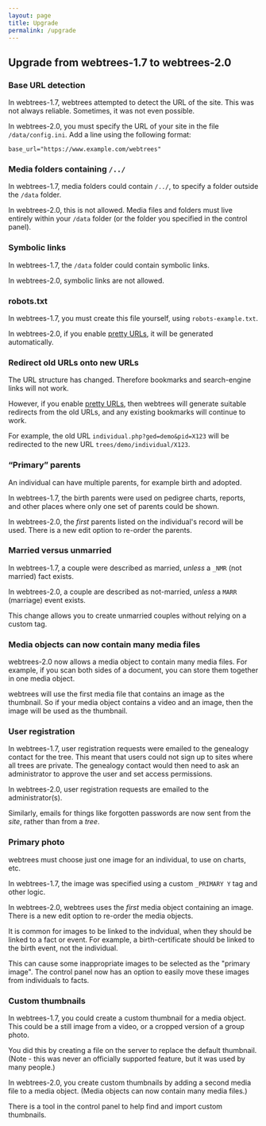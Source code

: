 ```yaml
---
layout: page
title: Upgrade
permalink: /upgrade
---
```


## Upgrade from webtrees-1.7 to webtrees-2.0 ##

### Base URL detection ###

In webtrees-1.7, webtrees attempted to detect the URL of the site.  This was not always
reliable.  Sometimes, it was not even possible.

In webtrees-2.0, you must specify the URL of your site in the file `/data/config.ini`.
Add a line using the following format:

`base_url="https://www.example.com/webtrees"`

### Media folders containing `/../`

In webtrees-1.7, media folders could contain `/../`, to specify a folder outside the `/data` folder.

In webtrees-2.0, this is not allowed.
Media files and folders must live entirely within your `/data` folder (or the folder you specified in the control panel).

### Symbolic links ###

In webtrees-1.7, the `/data` folder could contain symbolic links.

In webtrees-2.0, symbolic links are not allowed.

### robots.txt ###

In webtrees-1.7, you must create this file yourself, using `robots-example.txt`.

In webtrees-2.0, if you enable [pretty URLs](/faq/urls), it will be generated automatically.

### Redirect old URLs onto new URLs ###

The URL structure has changed.  Therefore bookmarks and search-engine links
will not work.

However, if you enable [pretty URLs](/faq/urls), then webtrees will generate
suitable redirects from the old URLs, and any existing bookmarks will continue
to work.

For example, the old URL `individual.php?ged=demo&pid=X123` will be redirected to
the new URL `trees/demo/individual/X123`.

### “Primary” parents ###

An individual can have multiple parents, for example birth and adopted.

In webtrees-1.7, the birth parents were used on pedigree charts, reports, and
other places where only one set of parents could be shown.

In webtrees-2.0, the *first* parents listed on the individual's record will be used.
There is a new edit option to re-order the parents.

### Married versus unmarried ###

In webtrees-1.7, a couple were described as married, *unless* a `_NMR` (not married)
fact exists.

In webtrees-2.0, a couple are described as not-married, *unless* a `MARR` (marriage) event exists.

This change allows you to create unmarried couples without relying on a custom tag.

### Media objects can now contain many media files ###

webtrees-2.0 now allows a media object to contain many media files.
For example, if you scan both sides of a document, you can store them
together in one media object.

webtrees will use the first media file that contains an image as the
thumbnail.  So if your media object contains a video and an image, then
the image will be used as the thumbnail.

### User registration ###

In webtrees-1.7, user registration requests were emailed to the genealogy contact
for the tree.  This meant that users could not sign up to sites where all trees
are private.  The genealogy contact would then need to ask an administrator to
approve the user and set access permissions.

In webtrees-2.0, user registration requests are emailed to the administrator(s).

Similarly, emails for things like forgotten passwords are now sent from the
*site*, rather than from a *tree*.

### Primary photo ###

webtrees must choose just one image for an individual, to use on charts, etc.

In webtrees-1.7, the image was specified using a custom `_PRIMARY Y` tag and other logic.

In webtrees-2.0, webtrees uses the *first* media object containing an image.  There is a new edit option to re-order the media objects.

It is common for images to be linked to the indvidual, when they should be
linked  to a fact or event.
For example, a birth-certificate should be linked to the birth event, not
the individual.

This can cause some inappropriate images to be selected as the "primary image".
The control panel now has an option to easily move these images from individuals
to facts.

### Custom thumbnails ###

In webtrees-1.7, you could create a custom thumbnail for a media object.
This could be a still image from a video, or a cropped version of a group photo.

You did this by creating a file on the server to replace the default thumbnail.
(Note - this was never an officially supported feature, but it was used by
many people.)

In webtrees-2.0, you create custom thumbnails by adding a second media file
to a media object.  (Media objects can now contain many media files.)

There is a tool in the control panel to help find and import custom thumbnails.

